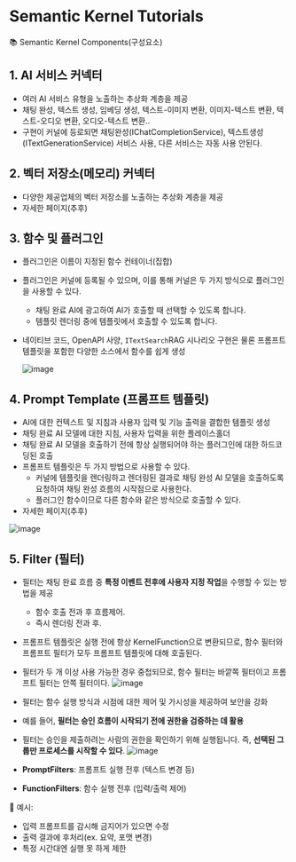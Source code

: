 ﻿# Semantic Kernel Tutorials

📚 Semantic Kernel Components(구성요소)
## 1. AI 서비스 커넥터

- 여러 AI 서비스 유형을 노출하는 추상화 계층을 제공
- 채팅 완성, 텍스트 생성, 임베딩 생성, 텍스트-이미지 변환, 이미지-텍스트 변환, 텍스트-오디오 변환, 오디오-텍스트 변환..
- 구현이 커널에 등로되면 채팅완성(IChatCompletionService), 텍스트생성(ITextGenerationService) 서비스 사용, 다른 서비스는 자동 사용 안된다.

## 2. 벡터 저장소(메모리) 커넥터

- 다양한 제공업체의 벡터 저장소를 노출하는 추상화 계층을 제공
- 자세한 페이지(추후)
## 3. 함수 및 플러그인

- 플러그인은 이름이 지정된 함수 컨테이너(집합)
- 플러그인은 커널에 등록될 수 있으며, 이를 통해 커널은 두 가지 방식으로 플러그인을 사용할 수 있다.
    - 채팅 완료 AI에 광고하여 AI가 호출할 때 선택할 수 있도록 합니다.
    - 템플릿 렌더링 중에 템플릿에서 호출할 수 있도록 합니다.
- 네이티브 코드, OpenAPI 사양, `ITextSearch`RAG 시나리오 구현은 물론 프롬프트 템플릿을 포함한 다양한 소스에서 함수를 쉽게 생성
    
    ![image](https://github.com/user-attachments/assets/110aa55c-86c6-45d5-af29-2ccfb941c0fa)

## 4. Prompt Template (프롬프트 템플릿)

- AI에 대한 컨텍스트 및 지침과 사용자 입력 및 기능 출력을 결합한 템플릿 생성
- 채팅 완료 AI 모델에 대한 지침, 사용자 입력을 위한 플레이스홀더
- 채팅 완료 AI 모델을 호출하기 전에 항상 실행되어야 하는 플러그인에 대한 하드코딩된 호출
- 프롬프트 템플릿은 두 가지 방법으로 사용할 수 있다.
    - 커널에 템플릿을 렌더링하고 렌더링된 결과로 채팅 완성 AI 모델을 호출하도록 요청하여 채팅 완성 흐름의 시작점으로 사용한다.
    - 플러그인 함수이므로 다른 함수와 같은 방식으로 호출할 수 있다.
- 자세한 페이지(추후)
  
![image](https://github.com/user-attachments/assets/9cf9cb1d-31f8-49c9-b87c-7961ff74310b)

## **5. Filter (필터)**

- 필터는 채팅 완료 흐름 중 **특정 이벤트 전후에 사용자 지정 작업**을 수행할 수 있는 방법을 제공
    - 함수 호출 전과 후 흐름제어.
    - 즉시 렌더링 전과 후.
- 프롬프트 템플릿은 실행 전에 항상 KernelFunction으로 변환되므로, 함수 필터와 프롬프트 필터가 모두 프롬프트 템플릿에 대해 호출된다.
- 필터가 두 개 이상 사용 가능한 경우 중첩되므로, 함수 필터는 바깥쪽 필터이고 프롬프트 필터는 안쪽 필터이다.
![image](https://github.com/user-attachments/assets/7e8ca690-7a0d-4235-8679-572cc9c73d12)

- 필터는 함수 실행 방식과 시점에 대한 제어 및 가시성을 제공하여 보안을 강화
- 예를 들어, **필터는 승인 흐름이 시작되기 전에 권한을 검증하는 데 활용**
- 필터는 승인을 제출하려는 사람의 권한을 확인하기 위해 실행됩니다. 즉, **선택된 그룹만 프로세스를 시작할 수 있다**.
![image](https://github.com/user-attachments/assets/e4c7663c-feea-4afe-8ec7-8ab767811b87)

- **PromptFilters**: 프롬프트 실행 전후 (텍스트 변경 등)
- **FunctionFilters**: 함수 실행 전후 (입력/출력 제어)

🧪 예시:

- 입력 프롬프트를 감시해 금지어가 있으면 수정
- 출력 결과에 후처리(ex. 요약, 포맷 변경)
- 특정 시간대엔 실행 못 하게 제한
